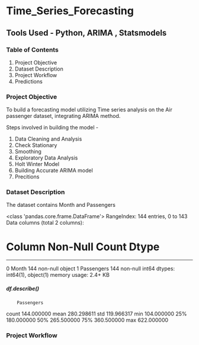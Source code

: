 # Time_Series_Forecasting

## Tools Used - Python, ARIMA , Statsmodels

### Table of Contents 
1. Project Objective
2. Dataset Description
3. Project Workflow
4. Predictions

### Project Objective

To build a forecasting model utilizing Time series analysis on the Air passenger dataset, integrating ARIMA method.

Steps involved in building the model -
1. Data Cleaning and Analysis
2. Check Stationary
3. Smoothing
4. Exploratory Data Analysis
5. Holt Winter Model
6. Building Accurate ARIMA model
7. Precitions

### Dataset Description

The dataset contains Month and Passengers 

<class 'pandas.core.frame.DataFrame'>
RangeIndex: 144 entries, 0 to 143
Data columns (total 2 columns):
 #   Column      Non-Null Count  Dtype 
---  ------      --------------  ----- 
 0   Month       144 non-null    object
 1   Passengers  144 non-null    int64 
dtypes: int64(1), object(1)
memory usage: 2.4+ KB


##### df.describe()
        Passengers
count	144.000000
mean	280.298611
std	    119.966317
min	    104.000000
25%	    180.000000
50%	    265.500000
75%	    360.500000
max	    622.000000

### Project Workflow

